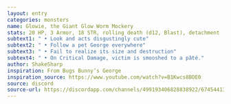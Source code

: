 ```yaml
---
layout: entry
categories: monsters 
name: Glowie, the Giant Glow Worm Mockery
stats: 20 HP, 3 Armor, 18 STR, rolling death (d12, Blast), detachment
subtext1: " • Look and acts disgustingly cute"
subtext2: " • Follow a pet George everywhere"
subtext3: " • Fail to realize its size and destruction"
subtext4: " • On Critical Damage, victim is smooshed to a pâté."
author: ShakeSharp
inspiration: From Bugs Bunny’s George
inspiration_source: https://www.youtube.com/watch?v=B1Kwcs8BOE0
source: discord
source-url: https://discordapp.com/channels/499193406828838922/674544134798966806/699988788897906709
---
```

